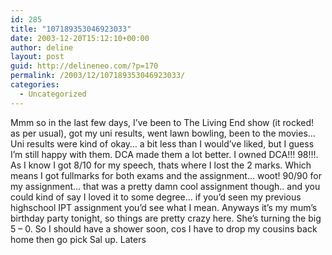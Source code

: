```yaml
---
id: 285
title: "107189353046923033"
date: 2003-12-20T15:12:10+00:00
author: deline
layout: post
guid: http://delineneo.com/?p=170
permalink: /2003/12/107189353046923033/
categories:
  - Uncategorized
---
```

Mmm so in the last few days, I&#8217;ve been to The Living End show (it rocked! as per usual), got my uni results, went lawn bowling, been to the movies&#8230; Uni results were kind of okay&#8230; a bit less than I would&#8217;ve liked, but I guess I&#8217;m still happy with them. DCA made them a lot better. I owned DCA!!! 98!!!. As I know I got 8/10 for my speech, thats where I lost the 2 marks. Which means I got fullmarks for both exams and the assignment&#8230; woot! 90/90 for my assignment&#8230; that was a pretty damn cool assignment though.. and you could kind of say I loved it to some degree&#8230; if you&#8217;d seen my previous highschool IPT assignment you&#8217;d see what I mean. Anyways it&#8217;s my mum&#8217;s birthday party tonight, so things are pretty crazy here. She&#8217;s turning the big 5 &#8211; 0. So I should have a shower soon, cos I have to drop my cousins back home then go pick Sal up. Laters
